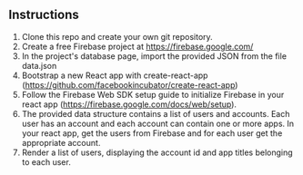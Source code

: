 ## Instructions

1. Clone this repo and create your own git repository.
2. Create a free Firebase project at https://firebase.google.com/
3. In the project's database page, import the provided JSON from the file data.json
4. Bootstrap a new React app with create-react-app (https://github.com/facebookincubator/create-react-app)
5. Follow the Firebase Web SDK setup guide to initialize Firebase in your react app (https://firebase.google.com/docs/web/setup).
6. The provided data structure contains a list of users and accounts. Each user has an account and each account can contain one or more apps. In your react app, get the users from Firebase and for each user get the appropriate account.
7. Render a list of users, displaying the account id and app titles belonging to each user.
